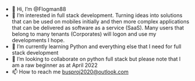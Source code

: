 - 👋 Hi, I’m @Flogman88
- 👀 I’m interested in full stack development. Turning ideas into solutions that can be used on mobiles initially and then more complex applications that can be delivered as software as a service (SaaS). Many users that belong to many tenants (Corporates) will logon and use my developments I hope.
- 🌱 I’m currently learning Python and everything else that I need for full stack development
- 💞️ I’m looking to collaborate on python full stack but please note that I am a raw beginner as at April 2022
- 📫 How to reach me busproj2020@outlook.com

<!---
Flogman88/Flogman88 is a ✨ special ✨ repository because its `README.md` (this file) appears on your GitHub profile.
You can click the Preview link to take a look at your changes.
--->
